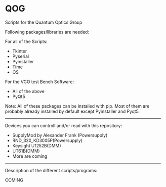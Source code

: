 # QOG
Scripts for the Quantum Optics Group

Following packages/libraries are needed:

For all of the Scripts:
- Tkinter
- Pyserial
- Pyinstaller
- Time
- OS

For the VCO test Bench Software:
- All of the above
- PyQt5

Note: All of these packages can be installed with pip. Most of them are
probably already installed by default except Pyinstaller and Pyqt5.

-----------------------------------------------------------------------

Devices you can controll and/or read with this repository:

- SupplyMod by Alexander Frank (Powersupply)
- RND_320_KD3005P(Powersupply)
- Keysight U1252B(DMM)
- UT61B(DMM)
- More are coming

-----------------------------------------------------------------------

Description of the different scripts/programs:
 
 COMING

    